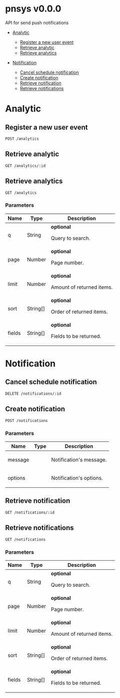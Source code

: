 # pnsys v0.0.0

API for send push notifications

- [Analytic](#analytic)
	- [Register a new user event](#register-a-new-user-event)
	- [Retrieve analytic](#retrieve-analytic)
	- [Retrieve analytics](#retrieve-analytics)
	
- [Notification](#notification)
	- [Cancel schedule notification](#cancel-schedule-notification)
	- [Create notification](#create-notification)
	- [Retrieve notification](#retrieve-notification)
	- [Retrieve notifications](#retrieve-notifications)
	


# Analytic

## Register a new user event



	POST /analytics


## Retrieve analytic



	GET /analytics/:id


## Retrieve analytics



	GET /analytics


### Parameters

| Name    | Type      | Description                          |
|---------|-----------|--------------------------------------|
| q			| String			| **optional** <p>Query to search.</p>							|
| page			| Number			| **optional** <p>Page number.</p>							|
| limit			| Number			| **optional** <p>Amount of returned items.</p>							|
| sort			| String[]			| **optional** <p>Order of returned items.</p>							|
| fields			| String[]			| **optional** <p>Fields to be returned.</p>							|

# Notification

## Cancel schedule notification



	DELETE /notifications/:id


## Create notification



	POST /notifications


### Parameters

| Name    | Type      | Description                          |
|---------|-----------|--------------------------------------|
| message			| 			|  <p>Notification's message.</p>							|
| options			| 			|  <p>Notification's options.</p>							|

## Retrieve notification



	GET /notifications/:id


## Retrieve notifications



	GET /notifications


### Parameters

| Name    | Type      | Description                          |
|---------|-----------|--------------------------------------|
| q			| String			| **optional** <p>Query to search.</p>							|
| page			| Number			| **optional** <p>Page number.</p>							|
| limit			| Number			| **optional** <p>Amount of returned items.</p>							|
| sort			| String[]			| **optional** <p>Order of returned items.</p>							|
| fields			| String[]			| **optional** <p>Fields to be returned.</p>							|


